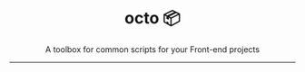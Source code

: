 <div align="center">
<h1>octo 📦</h1>
<p>A toolbox for common scripts for your Front-end projects</p>
</div>

---
